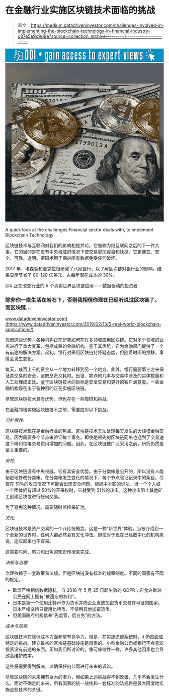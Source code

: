# 在金融行业实施区块链技术面临的挑战

> 原文：<https://medium.datadriveninvestor.com/challenges-involved-in-implementing-the-blockchain-technology-in-financial-industry-c87e5e9c9d9e?source=collection_archive---------1----------------------->

[![](img/7c48ded97a2b4e91fa7e59394f252244.png)](http://www.track.datadriveninvestor.com/1B9E)![](img/c323b8ff94e98e461787da7d68901737.png)

A quick look at the challenges Financial sector deals with, to implement Blockchain Technology

区块链技术与互联网对我们的影响相提并论。它被称为继互联网之后的下一件大事。它的目的是在没有中央权威的情况下使交易更加容易和快捷。它更便宜、安全、可靠、透明。密码术用于保护所有数据免受任何破坏。

2017 年，埃森哲和麦克拉根研究了八家银行，以了解区块链对银行业的影响。结果显示节省了 80-120 亿美元，占每年潜在成本的 30%。

[](https://www.datadriveninvestor.com/2019/02/13/5-real-world-blockchain-applications/) [## 正在改变行业的 5 个真实世界区块链应用——数据驱动的投资者

### 除非你一直生活在岩石下，否则我相信你现在已经听说过区块链了。而区块链…

www.datadriveninvestor.com](https://www.datadriveninvestor.com/2019/02/13/5-real-world-blockchain-applications/) 

凭借这些优势，各种机构正在研究如何在许多领域应用区块链。它对多个领域的业务进行了重大变革，包括成熟的金融机构。鉴于其优势，它为金融部门提供了一个有前途的解决方案。起初，银行对采用区块链持怀疑态度，但随着时间的推移，事情会发生变化。

每天，成百上千的资金从一个地方转移到另一个地方。此外，银行需要第三方来保证其交易的安全，这既昂贵又耗时。出错、欺诈的几率与交易中涉及的实体数量和人工处理成正比。鉴于区块链技术的目标是安全交易和更好的客户满意度。一些金融机构现在出于各种目的正在实施区块链。

尽管区块链技术具有优势，但也存在一些障碍和挑战。

在金融领域实施区块链技术之前，需要应对以下挑战。

*可扩展性:*

区块链技术现在是金融行业的焦点。区块链技术无法处理每天发生的大规模金融交易。因为需要多个节点来验证每个事务。即使是领先的区块链网络也遇到了交易速度下降和每笔交易费用增加的问题。因此，在区块链被广泛采用之前，研究仍然是至关重要的。

*安检:*

由于区块链没有中央权威，它有其安全优势。由于分类帐是公开的，所以没有人能秘密地修改分类帐。在分类帐发生变化的情况下，每个节点验证记录中的条目。尽管在 51%的攻击情况下可能会出现安全问题。根据中本聪的说法，当一个个人或一个团体拥有超过 50%的开采权时，它就受到 51%的攻击。这种攻击阻止其他矿工创建区块或进行任何交易。

为了避免这种情况，需要随时监控采矿池。

*文化:*

区块链技术是资产交易的一个非传统概念。这是一种“新世界”体验。当被介绍到一个全新的世界时，任何人都必然会有文化冲击。即使对于现在已经数字化的机构来说，适应起来也不容易。

这需要时间、努力和出色的知识传授来完成。

*法规与治理:*

治理依赖于一套政策和法规。但是区块链没有标准的规章制度。不同的国家有不同的规定。

*   欧盟严格相信数据隐私。自 2018 年 5 月 25 日起生效的 GDPR；它允许欧洲公民在网上拥有“被遗忘的权利”。
*   日本是第一个使用比特币作为货币并向企业发放加密货币交易许可证的国家。日本严格坚持只使用比特币，不使用其他加密货币。
*   但美国政府机构信奉“先监管，后业务”的方法。

*成本与效率:*

区块链技术在降低成本方面非常有竞争力。但是，在实施遗留系统时，it 仍然面临特定的挑战。建立最初的区块链基础设施是昂贵的。小型金融公司或银行不会喜欢投资没有前途的东西。正如我们所讨论的，像可伸缩性一样，许多其他因素也会导致高维护成本。

这些将需要得到解决，以确保任何公司进行未来的诉讼。

尽管区块链的未来拥有巨大的潜力，但如果上述挑战得不到改善，几乎不会发生什么。面对不确定的未来，所有国家的统一战线和一套标准的法规将是最大限度地实施这些技术的关键。